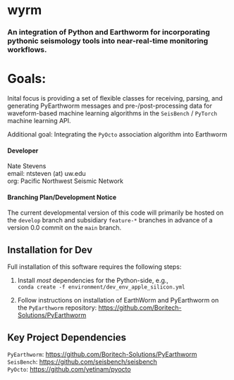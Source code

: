 # wyrm
### An integration of Python and Earthworm for incorporating pythonic seismology tools into near-real-time monitoring workflows.

# Goals:
Inital focus is providing a set of flexible classes for receiving, parsing, and generating PyEarthworm messages and pre-/post-processing data for waveform-based machine learning algorithms in the `SeisBench` / `PyTorch` machine learning API.  

Additional goal: Integrating the `PyOcto` association algorithm into Earthworm  

#### Developer  
Nate Stevens  
email: ntsteven (at) uw.edu  
org: Pacific Northwest Seismic Network

#### Branching Plan/Development Notice  
The current developmental version of this code will primarily be hosted on the `develop` branch and subsidiary `feature-*` branches in advance of a version 0.0 commit on the `main` branch.  

## Installation for Dev  
Full installation of this software requires the following steps:

1) Install *most* dependencies for the Python-side, e.g.,  
`conda create -f environment/dev_env_apple_silicon.yml`  

2) Follow instructions on installation of EarthWorm and PyEarthworm on the `PyEarthworm` repository: https://github.com/Boritech-Solutions/PyEarthworm


## Key Project Dependencies
`PyEarthworm`: https://github.com/Boritech-Solutions/PyEarthworm  
`SeisBench`: https://github.com/seisbench/seisbench  
`PyOcto`: https://github.com/yetinam/pyocto  
 